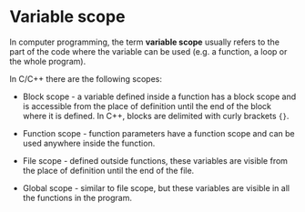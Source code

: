 # Variable scope

In computer programming, the term **variable scope** usually refers to the part
of the code where the variable can be used (e.g. a function, a loop or the whole
program).

In C/C++ there are the following scopes:

* Block scope - a variable defined inside a function has a block scope and is
accessible from the place of definition until the end of the block where it is
defined. In C++, blocks are delimited with curly brackets `{}`.

* Function scope - function parameters have a function scope and can be used
anywhere inside the function.

* File scope - defined outside functions, these variables are visible from the
place of definition until the end of the file.

* Global scope - similar to file scope, but these variables are visible in all
the functions in the program.

